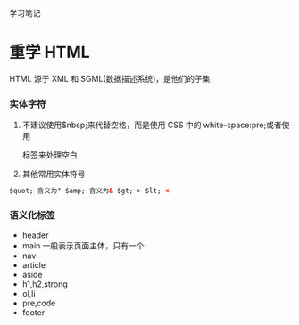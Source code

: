 学习笔记

# 重学 HTML

HTML 源于 XML 和 SGML(数据描述系统)，是他们的子集

### 实体字符

1. 不建议使用$nbsp;来代替空格，而是使用 CSS 中的 white-space:pre;或者使用<pre>标签来处理空白
2. 其他常用实体符号

```html
$quot; 含义为" $amp; 含义为& $gt; > $lt; <
```

### 语义化标签

- header
- main 一般表示页面主体，只有一个
- nav
- article
- aside
- h1,h2,strong
- ol,li
- pre,code
- footer
